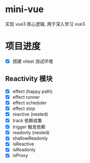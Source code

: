 # mini-vue

实现 vue3 核心逻辑, 用于深入学习 vue3

# 项目进度

- [x] 搭建 vitest 测试环境

## Reactivity 模块

- [x] effect (happy path)
- [x] effect runner
- [x] effect scheduler
- [x] effect stop
- [x] reactive (nested)
- [x] track 依赖收集
- [x] trigger 触发依赖
- [x] readonly (nested)
- [x] shallowReadonly
- [x] isReactive
- [x] isReadonly
- [x] isProxy
